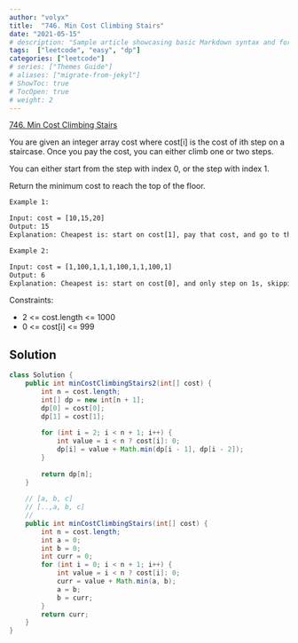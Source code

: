 ```yaml
---
author: "volyx"
title:  "746. Min Cost Climbing Stairs"
date: "2021-05-15"
# description: "Sample article showcasing basic Markdown syntax and formatting for HTML elements."
tags:  ["leetcode", "easy", "dp"]
categories: ["leetcode"]
# series: ["Themes Guide"]
# aliases: ["migrate-from-jekyl"]
# ShowToc: true
# TocOpen: true
# weight: 2
---
```


[746. Min Cost Climbing Stairs](https://leetcode.com/problems/min-cost-climbing-stairs/)

You are given an integer array cost where cost[i] is the cost of ith step on a staircase. Once you pay the cost, you can either climb one or two steps.

You can either start from the step with index 0, or the step with index 1.

Return the minimum cost to reach the top of the floor.

```txt
Example 1:

Input: cost = [10,15,20]
Output: 15
Explanation: Cheapest is: start on cost[1], pay that cost, and go to the top.

Example 2:

Input: cost = [1,100,1,1,1,100,1,1,100,1]
Output: 6
Explanation: Cheapest is: start on cost[0], and only step on 1s, skipping cost[3].
```

Constraints:

- 2 <= cost.length <= 1000
- 0 <= cost[i] <= 999

## Solution

```java
class Solution {
    public int minCostClimbingStairs2(int[] cost) {
        int n = cost.length;
        int[] dp = new int[n + 1];
        dp[0] = cost[0];
        dp[1] = cost[1];
        
        for (int i = 2; i < n + 1; i++) {
            int value = i < n ? cost[i]: 0;
            dp[i] = value + Math.min(dp[i - 1], dp[i - 2]);
        }
        
        return dp[n];
    }
    
    // [a, b, c]
    // [..,a, b, c]
    //
    public int minCostClimbingStairs(int[] cost) {
        int n = cost.length;
        int a = 0;
        int b = 0;
        int curr = 0;
        for (int i = 0; i < n + 1; i++) {
            int value = i < n ? cost[i]: 0;
            curr = value + Math.min(a, b);
            a = b;
            b = curr;
        }
        return curr;
    }
}
```

